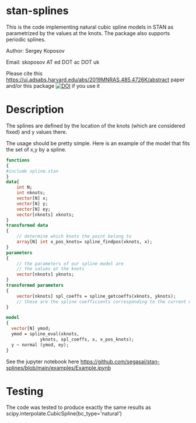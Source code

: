 # stan-splines
This is the code implementing natural cubic spline models in STAN as parametrized by the values at the knots.
The package also supports periodic splines. 

Author: Sergey Koposov

Email: skoposov AT ed DOT ac DOT uk

Please cite this https://ui.adsabs.harvard.edu/abs/2019MNRAS.485.4726K/abstract
paper and/or this package [![DOI](https://zenodo.org/badge/DOI/10.5281/zenodo.7193910.svg)](https://doi.org/10.5281/zenodo.7193910)
if you use it 

# Description
The splines are defined by the location of the knots (which are considered fixed) and y values there.

The usage should be pretty simple. Here is an example of the model that
fits the set of x,y by a spline.

```stan
functions
{
#include spline.stan
}
data{
	int N;
	int nknots;
	vector[N] x;
	vector[N] y;
	vector[N] ey;
	vector[nknots] xknots;
}
transformed data
{
	// determine which knots the point belong to
	array[N] int x_pos_knots= spline_findpos(xknots, x);
}
parameters
{
	// the parameters of our spline model are
	// the values at the knots
	vector[nknots] yknots;
}
transformed parameters
{
	vector[nknots] spl_coeffs = spline_getcoeffs(xknots, yknots);
	// these are the spline coefficients corresponding to the current model
}

model
{
  vector[N] ymod;
  ymod = spline_eval(xknots,
		     yknots, spl_coeffs, x, x_pos_knots);
  y ~ normal (ymod, ey);
}
```

See the jupyter notebook here 
https://github.com/segasai/stan-splines/blob/main/examples/Example.ipynb


# Testing

The code was tested to produce exactly the same results as scipy.interpolate.CubicSpline(bc_type='natural')
